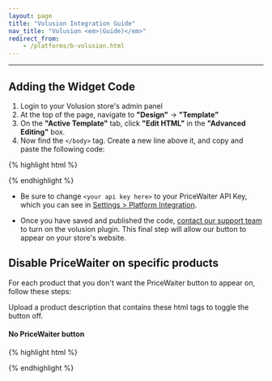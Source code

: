 ```yaml
---
layout: page
title: "Volusion Integration Guide"
nav_title: "Volusion <em>(Guide)</em>"
redirect_from:
    - /platforms/b-volusion.html
---
```


* * *



## Adding the Widget Code

1. Login to your Volusion store's admin panel
2. At the top of the page, navigate to __"Design"__ -> __"Template"__
3. On the __"Active Template"__ tab, click __"Edit HTML"__ in the __"Advanced Editing"__ box.
4. Now find the `</body>` tag. Create a new line above it, and copy and paste the following code:

{% highlight html %}
<!-- Begin PriceWaiter code -->
<script src="https://widget.pricewaiter.com/script/<your api key here>.js" async></script>
<!-- End PriceWaiter code -->
{% endhighlight %}

* Be sure to change <code>&lt;your api key here&gt;</code> to your PriceWaiter API Key, which you can see in [Settings > Platform Integration](https://retailer.pricewaiter.com/).

* Once you have saved and published the code, [contact our support team](https://www.pricewaiter.com/contact/) to turn on the volusion plugin. This final step will allow our button to appear on your store's website.



## Disable PriceWaiter on specific products

For each product that you don't want the PriceWaiter button to appear on, follow these steps:

Upload a product description that contains these html tags to toggle the button off.

#### No PriceWaiter button
{% highlight html %}
<!-- Begin Disable PriceWaiter Widget On This Page -->
<span id="no_pricewaiter_button" style="display: none;">&nbsp;</span>
<!-- End Disable PriceWaiter Widget On This Page -->
{% endhighlight %}
